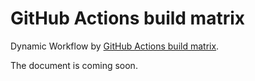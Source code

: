 # GitHub Actions build matrix

Dynamic Workflow by [GitHub Actions build matrix](https://docs.github.com/en/actions/using-workflows/advanced-workflow-features#using-a-build-matrix).

The document is coming soon.
